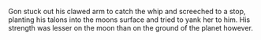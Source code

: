 Gon stuck out his clawed arm to catch the whip and screeched to a stop, planting his talons into the moons surface and tried to yank her to him. His strength was lesser on the moon than on the ground of the planet however.